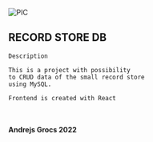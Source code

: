 



![PIC](https://blogs.mulesoft.com/wp-content/uploads/api-connect-devices.png)


## RECORD STORE DB 

```
Description

This is a project with possibility
to CRUD data of the small record store 
using MySQL.

Frontend is created with React



```

#### Andrejs Grocs 2022
